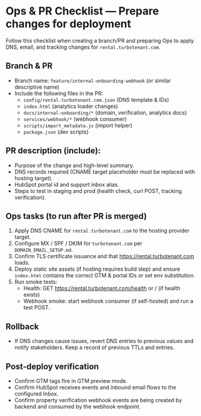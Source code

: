 # Ops & PR Checklist — Prepare changes for deployment

Follow this checklist when creating a branch/PR and preparing Ops to apply DNS, email, and tracking changes for `rental.turbotenant.com`.

## Branch & PR

- Branch name: `feature/internal-onboarding-webhook` (or similar descriptive name)
- Include the following files in the PR:
  - `config/rental.turbotenant.com.json` (DNS template & IDs)
  - `index.html` (analytics loader changes)
  - `docs/internal-onboarding/*` (domain, verification, analytics docs)
  - `services/webhook/*` (webhook consumer)
  - `scripts/import_metadata.js` (import helper)
  - `package.json` (dev scripts)

## PR description (include):
- Purpose of the change and high-level summary.
- DNS records required (CNAME target placeholder must be replaced with hosting target).
- HubSpot portal id and support inbox alias.
- Steps to test in staging and prod (health check, curl POST, tracking verification).

## Ops tasks (to run after PR is merged)

1. Apply DNS CNAME for `rental.turbotenant.com` to the hosting provider target.
2. Configure MX / SPF / DKIM for `turbotenant.com` per `DOMAIN_EMAIL_SETUP.md`.
3. Confirm TLS certificate issuance and that https://rental.turbotenant.com loads.
4. Deploy static site assets (if hosting requires build step) and ensure `index.html` contains the correct GTM & portal IDs or set env substitution.
5. Run smoke tests:
   - Health: GET https://rental.turbotenant.com/health or / (if health exists)
   - Webhook smoke: start webhook consumer (if self-hosted) and run a test POST.

## Rollback
- If DNS changes cause issues, revert DNS entries to previous values and notify stakeholders. Keep a record of previous TTLs and entries.

## Post-deploy verification
- Confirm GTM tags fire in GTM preview mode.
- Confirm HubSpot receives events and inbound email flows to the configured Inbox.
- Confirm property verification webhook events are being created by backend and consumed by the webhook endpoint.
